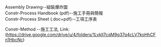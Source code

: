 Assembly Drawing--組裝爆炸圖<br/>
Constr-Process Handbook (pdf)--施工手冊與簡報<br/>
Constr-Process Sheet (.doc+pdf)--工項工序表<br/>

Constr-Method --施工工法, Link: (https://drive.google.com/drive/u/4/folders/1Lvkll7cqM9q37q4cLV7koHhCFn1HbcNc)
